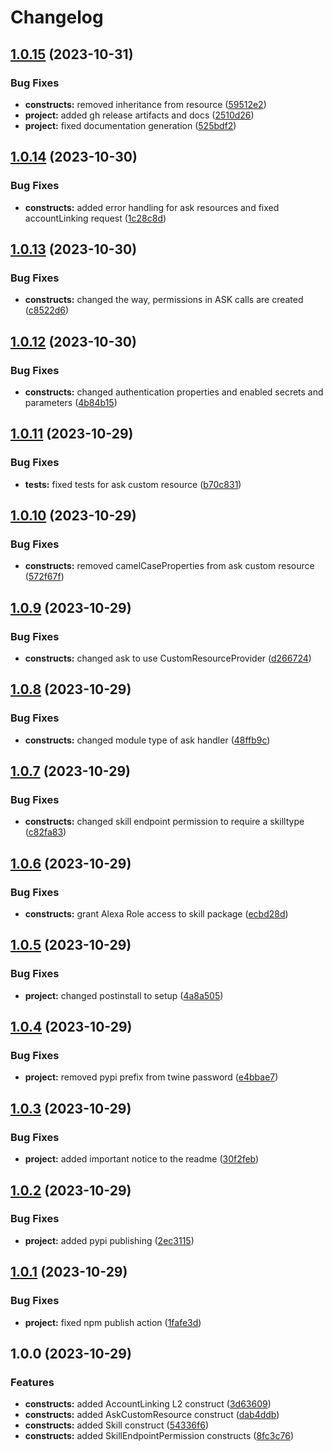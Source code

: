 # Changelog

## [1.0.15](https://github.com/t0bst4r/cdk-skill-management/compare/v1.0.14...v1.0.15) (2023-10-31)


### Bug Fixes

* **constructs:** removed inheritance from resource ([59512e2](https://github.com/t0bst4r/cdk-skill-management/commit/59512e23d9c3e82203de626ba4871e73dd501653))
* **project:** added gh release artifacts and docs ([2510d26](https://github.com/t0bst4r/cdk-skill-management/commit/2510d265559985594abd01cd30a662d4381389f2))
* **project:** fixed documentation generation ([525bdf2](https://github.com/t0bst4r/cdk-skill-management/commit/525bdf2bf7456b5be10728b5674c386845034d63))

## [1.0.14](https://github.com/t0bst4r/cdk-skill-management/compare/v1.0.13...v1.0.14) (2023-10-30)


### Bug Fixes

* **constructs:** added error handling for ask resources and fixed accountLinking request ([1c28c8d](https://github.com/t0bst4r/cdk-skill-management/commit/1c28c8d292868d4e775aca6b845552a21f8405f1))

## [1.0.13](https://github.com/t0bst4r/cdk-skill-management/compare/v1.0.12...v1.0.13) (2023-10-30)


### Bug Fixes

* **constructs:** changed the way, permissions in ASK calls are created ([c8522d6](https://github.com/t0bst4r/cdk-skill-management/commit/c8522d6fa4efa2fb1cbd7927f696b8e5c6e94b43))

## [1.0.12](https://github.com/t0bst4r/cdk-skill-management/compare/v1.0.11...v1.0.12) (2023-10-30)


### Bug Fixes

* **constructs:** changed authentication properties and enabled secrets and parameters ([4b84b15](https://github.com/t0bst4r/cdk-skill-management/commit/4b84b155a3accceaaa03d63c5c59b1b7b67700df))

## [1.0.11](https://github.com/t0bst4r/cdk-skill-management/compare/v1.0.10...v1.0.11) (2023-10-29)


### Bug Fixes

* **tests:** fixed tests for ask custom resource ([b70c831](https://github.com/t0bst4r/cdk-skill-management/commit/b70c8319035abfba93079595599be54a0c5c9285))

## [1.0.10](https://github.com/t0bst4r/cdk-skill-management/compare/v1.0.9...v1.0.10) (2023-10-29)


### Bug Fixes

* **constructs:** removed camelCaseProperties from ask custom resource ([572f67f](https://github.com/t0bst4r/cdk-skill-management/commit/572f67f5fc7c25b68a56532fa98d8f07d89c38ee))

## [1.0.9](https://github.com/t0bst4r/cdk-skill-management/compare/v1.0.8...v1.0.9) (2023-10-29)


### Bug Fixes

* **constructs:** changed ask to use CustomResourceProvider ([d266724](https://github.com/t0bst4r/cdk-skill-management/commit/d266724991da59276461f7f1e5a17f5e94ece752))

## [1.0.8](https://github.com/t0bst4r/cdk-skill-management/compare/v1.0.7...v1.0.8) (2023-10-29)


### Bug Fixes

* **constructs:** changed module type of ask handler ([48ffb9c](https://github.com/t0bst4r/cdk-skill-management/commit/48ffb9cd818d6613485b27cc08351253d0cb5a98))

## [1.0.7](https://github.com/t0bst4r/cdk-skill-management/compare/v1.0.6...v1.0.7) (2023-10-29)


### Bug Fixes

* **constructs:** changed skill endpoint permission to require a skilltype ([c82fa83](https://github.com/t0bst4r/cdk-skill-management/commit/c82fa839ca7002d88dc664917f96f5f7074d50a0))

## [1.0.6](https://github.com/t0bst4r/cdk-skill-management/compare/v1.0.5...v1.0.6) (2023-10-29)


### Bug Fixes

* **constructs:** grant Alexa Role access to skill package ([ecbd28d](https://github.com/t0bst4r/cdk-skill-management/commit/ecbd28d4e76905f754d8cbe110ff079d5c439cf5))

## [1.0.5](https://github.com/t0bst4r/cdk-skill-management/compare/v1.0.4...v1.0.5) (2023-10-29)


### Bug Fixes

* **project:** changed postinstall to setup ([4a8a505](https://github.com/t0bst4r/cdk-skill-management/commit/4a8a50543f371d7789a7beb6522908571981cc68))

## [1.0.4](https://github.com/t0bst4r/cdk-skill-management/compare/v1.0.3...v1.0.4) (2023-10-29)


### Bug Fixes

* **project:** removed pypi prefix from twine password ([e4bbae7](https://github.com/t0bst4r/cdk-skill-management/commit/e4bbae7b4b4a49f64a442442275a1e3c43438b18))

## [1.0.3](https://github.com/t0bst4r/cdk-skill-management/compare/v1.0.2...v1.0.3) (2023-10-29)


### Bug Fixes

* **project:** added important notice to the readme ([30f2feb](https://github.com/t0bst4r/cdk-skill-management/commit/30f2feba0c218097b54dd39dca65616e0dee16f1))

## [1.0.2](https://github.com/t0bst4r/cdk-skill-management/compare/v1.0.1...v1.0.2) (2023-10-29)


### Bug Fixes

* **project:** added pypi publishing ([2ec3115](https://github.com/t0bst4r/cdk-skill-management/commit/2ec3115ab1dc2a06b724237962e9a8acfcae9c7c))

## [1.0.1](https://github.com/t0bst4r/cdk-skill-management/compare/v1.0.0...v1.0.1) (2023-10-29)


### Bug Fixes

* **project:** fixed npm publish action ([1fafe3d](https://github.com/t0bst4r/cdk-skill-management/commit/1fafe3d01ec9a3de0e3cb27f557cd0ee1cbcaf48))

## 1.0.0 (2023-10-29)


### Features

* **constructs:** added AccountLinking L2 construct ([3d63609](https://github.com/t0bst4r/cdk-skill-management/commit/3d636099d98242e908dbeecf51082938835e205d))
* **constructs:** added AskCustomResource construct ([dab4ddb](https://github.com/t0bst4r/cdk-skill-management/commit/dab4ddb64632ce7314f44936b5f7b7183917d356))
* **constructs:** added Skill construct ([54336f6](https://github.com/t0bst4r/cdk-skill-management/commit/54336f6806216dbd5b5210967c447121ccd8e496))
* **constructs:** added SkillEndpointPermission constructs ([8fc3c76](https://github.com/t0bst4r/cdk-skill-management/commit/8fc3c76b8a01bc5664a7b8b7cc4a7ce7a1a83f65))
